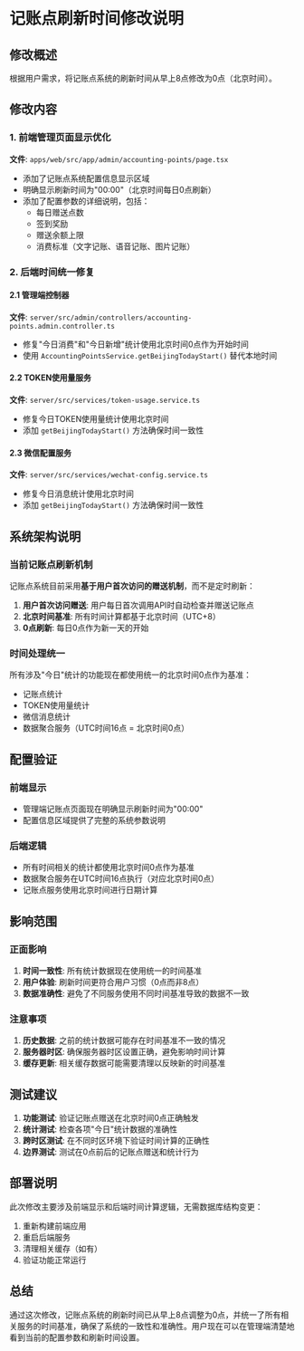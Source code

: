 # 记账点刷新时间修改说明

## 修改概述

根据用户需求，将记账点系统的刷新时间从早上8点修改为0点（北京时间）。

## 修改内容

### 1. 前端管理页面显示优化

**文件**: `apps/web/src/app/admin/accounting-points/page.tsx`

- 添加了记账点系统配置信息显示区域
- 明确显示刷新时间为"00:00"（北京时间每日0点刷新）
- 添加了配置参数的详细说明，包括：
  - 每日赠送点数
  - 签到奖励
  - 赠送余额上限
  - 消费标准（文字记账、语音记账、图片记账）

### 2. 后端时间统一修复

#### 2.1 管理端控制器
**文件**: `server/src/admin/controllers/accounting-points.admin.controller.ts`

- 修复"今日消费"和"今日新增"统计使用北京时间0点作为开始时间
- 使用 `AccountingPointsService.getBeijingTodayStart()` 替代本地时间

#### 2.2 TOKEN使用量服务
**文件**: `server/src/services/token-usage.service.ts`

- 修复今日TOKEN使用量统计使用北京时间
- 添加 `getBeijingTodayStart()` 方法确保时间一致性

#### 2.3 微信配置服务
**文件**: `server/src/services/wechat-config.service.ts`

- 修复今日消息统计使用北京时间
- 添加 `getBeijingTodayStart()` 方法确保时间一致性

## 系统架构说明

### 当前记账点刷新机制

记账点系统目前采用**基于用户首次访问的赠送机制**，而不是定时刷新：

1. **用户首次访问赠送**: 用户每日首次调用API时自动检查并赠送记账点
2. **北京时间基准**: 所有时间计算都基于北京时间（UTC+8）
3. **0点刷新**: 每日0点作为新一天的开始

### 时间处理统一

所有涉及"今日"统计的功能现在都使用统一的北京时间0点作为基准：

- 记账点统计
- TOKEN使用量统计  
- 微信消息统计
- 数据聚合服务（UTC时间16点 = 北京时间0点）

## 配置验证

### 前端显示
- 管理端记账点页面现在明确显示刷新时间为"00:00"
- 配置信息区域提供了完整的系统参数说明

### 后端逻辑
- 所有时间相关的统计都使用北京时间0点作为基准
- 数据聚合服务在UTC时间16点执行（对应北京时间0点）
- 记账点服务使用北京时间进行日期计算

## 影响范围

### 正面影响
1. **时间一致性**: 所有统计数据现在使用统一的时间基准
2. **用户体验**: 刷新时间更符合用户习惯（0点而非8点）
3. **数据准确性**: 避免了不同服务使用不同时间基准导致的数据不一致

### 注意事项
1. **历史数据**: 之前的统计数据可能存在时间基准不一致的情况
2. **服务器时区**: 确保服务器时区设置正确，避免影响时间计算
3. **缓存更新**: 相关缓存数据可能需要清理以反映新的时间基准

## 测试建议

1. **功能测试**: 验证记账点赠送在北京时间0点正确触发
2. **统计测试**: 检查各项"今日"统计数据的准确性
3. **跨时区测试**: 在不同时区环境下验证时间计算的正确性
4. **边界测试**: 测试在0点前后的记账点赠送和统计行为

## 部署说明

此次修改主要涉及前端显示和后端时间计算逻辑，无需数据库结构变更：

1. 重新构建前端应用
2. 重启后端服务
3. 清理相关缓存（如有）
4. 验证功能正常运行

## 总结

通过这次修改，记账点系统的刷新时间已从早上8点调整为0点，并统一了所有相关服务的时间基准，确保了系统的一致性和准确性。用户现在可以在管理端清楚地看到当前的配置参数和刷新时间设置。
